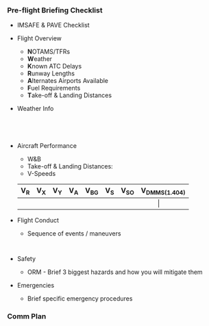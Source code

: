 ### Pre-flight Briefing Checklist
- IMSAFE & PAVE Checklist
- Flight Overview
  - **N**OTAMS/TFRs
  - **W**eather
  - **K**nown ATC Delays
  - **R**unway Lengths
  - **A**lternates Airports Available
  - **F**uel Requirements
  - **T**ake-off & Landing Distances

- Weather Info
 ```
 
 
 
 
 ```
- Aircraft Performance
  - W&B
  - Take-off & Landing Distances: 
  - V-Speeds
  
  | V<sub>R</sub> | V<sub>X</sub> | V<sub>Y</sub> | V<sub>A</sub> | V<sub>BG</sub> | V<sub>S</sub> | V<sub>SO</sub> | V<sub>DMMS(1.404)</sub> |
  |----|----|----|----|-----|----|-----|--------------|
  |    |    |    |    |     |    |     |&nbsp;&nbsp;&nbsp;&nbsp;&nbsp;&nbsp;&nbsp;&nbsp;&nbsp;\|      |  
  
- Flight Conduct
  - Sequence of events / maneuvers
```


```
- Safety
  - ORM - Brief 3 biggest hazards and how you will mitigate them

- Emergencies
  - Brief specific emergency procedures
### Comm Plan
```


```

